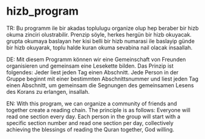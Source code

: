 # hizb_program
TR: Bu programm ile bir akadas toplulugu organize olup hep beraber bir hizb okuma zinciri olustrabilir. Prenzip söyle, herkes hergün bir hizb okuyacak. grupta okumaya baslayan her kisi belli bir hizb numarasi ile baslayip günde bir hizb okuyarak, toplu halde kuran okuma sevabina nail olacak insaallah.

DE: Mit diesem Programm können wir eine Gemeinschaft von Freunden organisieren und gemeinsam eine Lesekette bilden. Das Prinzip ist folgendes: Jeder liest jeden Tag einen Abschnitt. Jede Person in der Gruppe beginnt mit einer bestimmten Abschnittsnummer und liest jeden Tag einen Abschnitt, um gemeinsam die Segnungen des gemeinsamen Lesens des Korans zu erlangen, insallah.

EN: With this program, we can organize a community of friends and together create a reading chain. The principle is as follows: Everyone will read one section every day. Each person in the group will start with a specific section number and read one section per day, collectively achieving the blessings of reading the Quran together, God willing.
